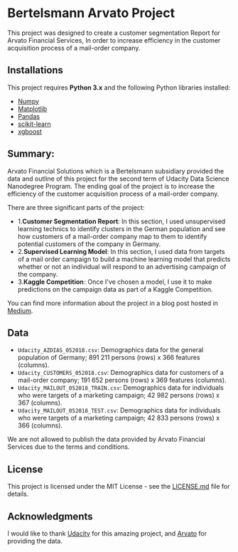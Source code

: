 # Bertelsmann Arvato Project

This project was designed to create a customer segmentation Report for Arvato Financial Services, In order to increase efficiency in the customer acquisition process of a mail-order company.



##  Installations

This project requires **Python 3.x** and the following Python libraries installed:

- [Numpy](https://www.numpy.org/)
- [Matplotlib](https://matplotlib.org/)
- [Pandas](http://pandas.pydata.org)
- [scikit-learn](http://scikit-learn.org/stable/)
- [xgboost](https://xgboost.readthedocs.io/en/latest/python/python_intro.html)



## Summary:
Arvato Financial Solutions which is a Bertelsmann subsidiary provided the data and outline of this project for the second term of  Udacity Data Science Nanodegree Program. The ending goal of the project is to increase the efficiency of the customer acquisition process of a mail-order company.

There are three significant parts of the project:

- 1.**Customer Segmentation Report**:  In this section, I used unsupervised  learning technics to identify clusters in the German population and see how customers of a mail-order company map to them to identify potential customers of the company in Germany.
- 2.**Supervised Learning Model**:  In this section, I  used data from targets of a mail order campaign to build a machine learning model that predicts whether or not an individual will respond to an advertising campaign of the company.
- 3.**Kaggle Competition** : Once I've chosen a model, I use it to make predictions on the campaign data as part of a Kaggle Competition.

You can find more information about the project in a blog post hosted in [Medium](https://medium.com/@jaouadeddadsi2016/finding-new-customers-using-data-and-machine-learning-algorithms-5da8bbeae798).


## Data

- `Udacity_AZDIAS_052018.csv`: Demographics data for the general population of Germany; 891 211 persons (rows) x 366 features (columns).
- `Udacity_CUSTOMERS_052018.csv`: Demographics data for customers of a mail-order company; 191 652 persons (rows) x 369 features (columns).
- `Udacity_MAILOUT_052018_TRAIN.csv`: Demographics data for individuals who were targets of a marketing campaign; 42 982 persons (rows) x 367 (columns).
- `Udacity_MAILOUT_052018_TEST.csv`: Demographics data for individuals who were targets of a marketing campaign; 42 833 persons (rows) x 366 (columns).

We are not allowed to publish the data provided by Arvato Financial Services due to the terms and conditions.



## License

This project is licensed under the MIT License - see the [LICENSE.md](LICENSE.md) file for details.

## Acknowledgments

I would like to thank [Udacity](https://eu.udacity.com/) for this amazing project, and [Arvato](https://www.arvato.com/)  for providing the data.
